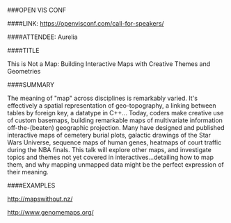 ###OPEN VIS CONF

####LINK:
<https://openvisconf.com/call-for-speakers/>

####ATTENDEE:
Aurelia

####TITLE

This is Not a Map: Building Interactive Maps with Creative Themes and Geometries

####SUMMARY

The meaning of "map" across disciplines is remarkably varied. It's effectively a spatial representation of geo-topography, a linking between tables by foreign key, a datatype in C++... Today, coders make creative use of custom basemaps, building remarkable maps of multivariate information off-the-(beaten) geographic projection. Many have designed and published interactive maps of cemetery burial plots, galactic drawings of the Star Wars Universe, sequence maps of human genes, heatmaps of court traffic during the NBA finals. This talk will explore other maps, and investigate topics and themes not yet covered in interactives...detailing how to map them, and why mapping unmapped data might be the perfect expression of their meaning.

####EXAMPLES

<http://mapswithout.nz/>

<http://www.genomemaps.org/>